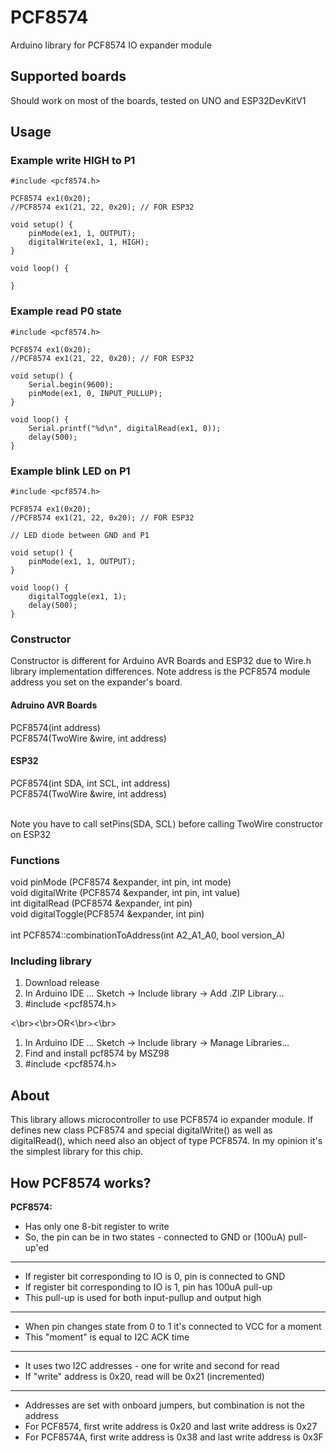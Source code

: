 # PCF8574
Arduino library for PCF8574 IO expander module

## Supported boards
Should work on most of the boards, tested on UNO and ESP32DevKitV1

## Usage
### Example write HIGH to P1
```
#include <pcf8574.h>

PCF8574 ex1(0x20);
//PCF8574 ex1(21, 22, 0x20); // FOR ESP32

void setup() {
	pinMode(ex1, 1, OUTPUT);
	digitalWrite(ex1, 1, HIGH);
}

void loop() {

}
```

### Example read P0 state
```
#include <pcf8574.h>

PCF8574 ex1(0x20);
//PCF8574 ex1(21, 22, 0x20); // FOR ESP32

void setup() {
	Serial.begin(9600);
	pinMode(ex1, 0, INPUT_PULLUP);
}

void loop() {
	Serial.printf("%d\n", digitalRead(ex1, 0));
	delay(500);
}
```

### Example blink LED on P1
```
#include <pcf8574.h>

PCF8574 ex1(0x20);
//PCF8574 ex1(21, 22, 0x20); // FOR ESP32

// LED diode between GND and P1

void setup() {
	pinMode(ex1, 1, OUTPUT);
}

void loop() {
	digitalToggle(ex1, 1);
	delay(500);
}
```

### Constructor
Constructor is different for Arduino AVR Boards and ESP32 due to Wire.h library implementation differences.
Note address is the PCF8574 module address you set on the expander's board.
#### Adruino AVR Boards</br>
PCF8574(int address)</br>
PCF8574(TwoWire &wire, int address)</br>
#### ESP32
PCF8574(int SDA, int SCL, int address)</br>
PCF8574(TwoWire &wire, int address)</br>

</br>Note you have to call setPins(SDA, SCL) before calling TwoWire constructor on ESP32</br>

### Functions

void pinMode      (PCF8574 &expander, int pin, int mode)</br>
void digitalWrite (PCF8574 &expander, int pin, int value)</br>
int  digitalRead  (PCF8574 &expander, int pin)</br>
void digitalToggle(PCF8574 &expander, int pin)</br></br>
int  PCF8574::combinationToAddress(int A2_A1_A0, bool version_A)</br>

### Including library

1. Download release
2. In Arduino IDE ... Sketch -> Include library -> Add .ZIP Library...
3. #include <pcf8574.h>

<\br><\br>OR<\br><\br>
1. In Arduino IDE ... Sketch -> Include library -> Manage Libraries...
2. Find and install pcf8574 by MSZ98
3. #include <pcf8574.h>

## About
This library allows microcontroller to use PCF8574 io expander module. If defines new class PCF8574 and special digitalWrite() as well as digitalRead(), which need also an object of type PCF8574. In my opinion it's the simplest library for this chip.

## How PCF8574 works?

 **PCF8574:**
 - Has only one 8-bit register to write
 - So, the pin can be in two states - connected to GND or (100uA) pull-up'ed
---
 - If register bit corresponding to IO is 0, pin is connected to GND
 - If register bit corresponding to IO is 1, pin has 100uA pull-up
 - This pull-up is used for both input-pullup and output high
---
 - When pin changes state from 0 to 1 it's connected to VCC for a moment
 - This "moment" is equal to I2C ACK time
---
 - It uses two I2C addresses - one for write and second for read
 - If "write" address is 0x20, read will be 0x21 (incremented)
---
 - Addresses are set with onboard jumpers, but combination is not the address
 - For PCF8574, first write address is 0x20 and last write address is 0x27
 - For PCF8574A, first write address is 0x38 and last write address is 0x3F
 
 
 
 
 
 
 
 
